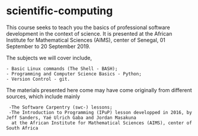 # scientific-computing
This course seeks to teach you the basics of professional software development in the context of science. 
It is presented at the African Institute for Mathematical Sciences (AIMS), center of Senegal, 01 September to 20 September 2019.


 The subjects we will cover include,

    - Basic Linux commands (The Shell - BASH);
    - Programming and Computer Science Basics - Python;
    - Version Control - git.
    
 The materials presented here come may have come originally from different sources, which include mainly
 
     -The Software Carpentry (swc-) lessons;
     -The Introduction to Programming (IPuP) lesson developped in 2016, by Jeff Sanders, Yaé Ulrich Gaba and Jordan Masakuna
      at the African Institute for Mathematical Sciences (AIMS), center of South Africa
     
